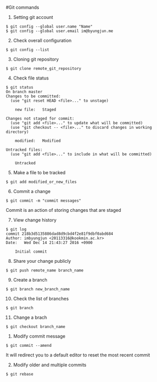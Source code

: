 #Git commands

1. Setting git account
```
$ git config --global user.name "Name"
$ git config --global user.email im@byungjun.me
```

2. Check overall configuration
```
$ git config --list
```

3. Cloning git repository
```
$ git clone remote_git_repository
```

4. Check file status
```
$ git status
On branch master
Changes to be committed:
  (use "git reset HEAD <file>..." to unstage)

	new file:   Staged

Changes not staged for commit:
  (use "git add <file>..." to update what will be committed)
  (use "git checkout -- <file>..." to discard changes in working directory)

	modified:   Modified

Untracked files:
  (use "git add <file>..." to include in what will be committed)

	Untracked
```

5. Make a file to be tracked
```
$ git add modified_or_new_files
```

6. Commit a change
```
$ git commit -m "commit messages"
```
Commit is an action of storing changes that are staged

7. View change history
```
$ git log
commit 218b3d5135886dad8d9cbd4f2e81f9dbf0abd684
Author: imbyungjun <20113316@kookmin.ac.kr>
Date:   Wed Dec 14 21:43:27 2016 +0900

    Initial commit
```

8. Share your change publicly
```
$ git push remote_name branch_name
```

9. Create a branch
```
$ git branch new_branch_name
```

10. Check the list of branches
```
$ git branch
```

11. Change a brach
```
$ git checkout branch_name
```

1. Modify commit message
```
$ git commit --amend
```
It will redirect you to a default editor to reset the most recent commit

2. Modify older and multiple commits
```
$ git rebase
```

